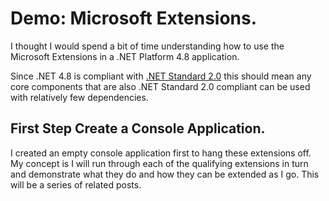﻿# Demo: Microsoft Extensions.

I thought I would spend a bit of time understanding how to use the Microsoft Extensions in a .NET Platform 4.8 application.

Since .NET 4.8 is compliant with [.NET Standard 2.0](https://docs.microsoft.com/en-us/dotnet/standard/net-standard) this should mean any core components that are also .NET Standard 2.0 compliant can be used with relatively few dependencies.

## First Step Create a Console Application.

I created an empty console application first to hang these extensions off.
My concept is I will run through each of the qualifying extensions in turn and demonstrate what they do and how they can be extended as I go. This will be a series of related posts.

